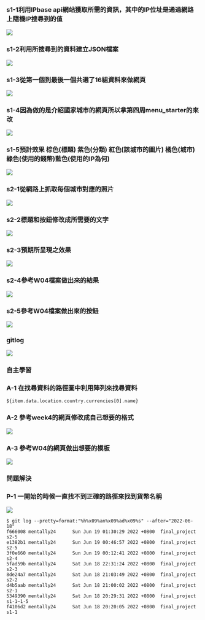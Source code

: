 
### s1-1利用IPbase api網站獲取所需的資訊，其中的IP位址是通過網路上隨機IP搜尋到的值

![](s1-1.png)

### s1-2利用所搜尋到的資料建立JSON檔案
![](s1-2.png)


### s1-3從第一個到最後一個共選了16組資料來做網頁

![](s1-3.png)

### s1-4因為做的是介紹國家城市的網頁所以拿第四周menu_starter的來改
![](s1-4.png)

### s1-5預計效果 棕色(標題) 紫色(分類) 紅色(該城市的圖片) 橘色(城市) 綠色(使用的錢幣)藍色(使用的IP為何)

![](s1-5.png)

### s2-1從網路上抓取每個城市對應的照片
![](s2-1.png)


### s2-2標題和按鈕修改成所需要的文字
![](s2-2.png)

### s2-3預期所呈現之效果
![](s2-3.png)

### s2-4參考W04檔案做出來的結果
![](s2-4.png)

### s2-5參考W04檔案做出來的按鈕
![](s2-5.png)

### gitlog
![](gitlog.png)

### 自主學習

### A-1 在找尋資料的路徑圖中利用陣列來找尋資料
```
${item.data.location.country.currencies[0].name}
```
### A-2 參考week4的網頁修改成自己想要的格式
![](a-2.png)
### A-3 參考W04的網頁做出想要的模板
![](a-3.png)

### 問題解決

### P-1 一開始的時候一直找不到正確的路徑來找到貨幣名稱

![](p-1.png)

```
$ git log --pretty=format:"%h%x09%an%x09%ad%x09%s" --after="2022-06-18"
f666008 mentally24      Sun Jun 19 01:30:29 2022 +0800  final_project s2-5
e1382b1 mentally24      Sun Jun 19 00:46:57 2022 +0800  final_project s2-5
3f0e660 mentally24      Sun Jun 19 00:12:41 2022 +0800  final_project s2-4
5fad59b mentally24      Sat Jun 18 22:31:24 2022 +0800  final_project s2-3
8de24a7 mentally24      Sat Jun 18 21:03:49 2022 +0800  final_project s2-2
d4b5aab mentally24      Sat Jun 18 21:00:02 2022 +0800  final_project s2-1
5349390 mentally24      Sat Jun 18 20:29:31 2022 +0800  final_project s1-1~1-5
f4106d2 mentally24      Sat Jun 18 20:20:05 2022 +0800  final_project s1-1

```
